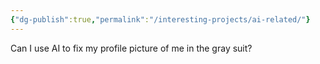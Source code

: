 ```yaml
---
{"dg-publish":true,"permalink":"/interesting-projects/ai-related/"}
---
```



Can I use AI to fix my profile picture of me in the gray suit?


